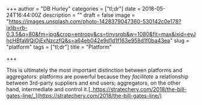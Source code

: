 +++
author = "DB Hurley"
categories = ["tl;dr"]
date = 2018-05-24T16:44:00Z
description = ""
draft = false
image = "https://images.unsplash.com/photo-1428379047360-530142c0e178?ixlib=rb-0.3.5&q=80&fm=jpg&crop=entropy&cs=tinysrgb&w=1080&fit=max&ixid=eyJhcHBfaWQiOjExNzczfQ&s=a64eb042e9d1d1f163e958d1f0ba43ea"
slug = "platform"
tags = ["tl;dr"]
title = "Platform"

+++


This is ultimately the most important distinction between platforms and aggregators: platforms are powerful because they _facilitate_ a relationship between 3rd-party suppliers and end users; aggregators, on the other hand, intermediate and control it.[_https://stratechery.com/2018/the-bill-gates-line/_](https://stratechery.com/2018/the-bill-gates-line/)

